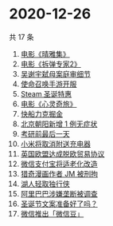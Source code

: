 # 2020-12-26

共 17 条

<!-- BEGIN -->
<!-- 最后更新时间 Sat Dec 26 2020 18:09:54 GMT+0800 (CST) -->
1. [电影《晴雅集》](https://www.zhihu.com/search?q=晴雅集)
1. [电影《拆弹专家2》](https://www.zhihu.com/search?q=拆弹专家2)
1. [吴谢宇弑母案庭审细节](https://www.zhihu.com/search?q=北大吴谢宇)
1. [使命召唤手游开服](https://www.zhihu.com/search?q=使命召唤手游)
1. [Steam 圣诞特惠](https://www.zhihu.com/search?q=steam)
1. [电影《心灵奇旅》](https://www.zhihu.com/search?q=心灵奇旅)
1. [快船力克掘金](https://www.zhihu.com/search?q=快船)
1. [北京朝阳新增 1 例无症状](https://www.zhihu.com/search?q=北京疫情)
1. [考研前最后一天](https://www.zhihu.com/search?q=考研最后一天)
1. [小米将取消附送充电器](https://www.zhihu.com/search?q=小米取消充电器)
1. [英国欧盟达成脱欧贸易协议](https://www.zhihu.com/search?q=英国脱欧)
1. [微信支付宝将适老化改造](https://www.zhihu.com/search?q=微信支付宝适老化)
1. [猎奇漫画作者 JM 被刑拘](https://www.zhihu.com/search?q=jm帝国漫画)
1. [湖人轻取独行侠](https://www.zhihu.com/search?q=湖人)
1. [阿里巴巴涉嫌垄断被调查](https://www.zhihu.com/search?q=阿里巴巴)
1. [圣诞节文案准备好了吗？](https://www.zhihu.com/search?q=圣诞节祝福)
1. [微信推出「微信豆」](https://www.zhihu.com/search?q=微信豆)
<!-- END -->

